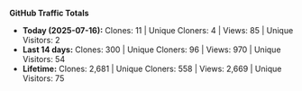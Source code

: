 
**GitHub Traffic Totals**

- **Today (2025-07-16):** Clones: 11 | Unique Cloners: 4 | Views: 85 | Unique Visitors: 2
- **Last 14 days:** Clones: 300 | Unique Cloners: 96 | Views: 970 | Unique Visitors: 54
- **Lifetime:** Clones: 2,681 | Unique Cloners: 558 | Views: 2,669 | Unique Visitors: 75
